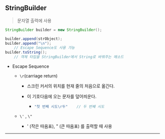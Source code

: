 ## StringBuilder

> 문자열 출력에 사용

``` java
StringBuilder builder = new StringBuilder();

builder.append(strObject);
builder.append("\n");
	// Escape Sequence도 사용 가능
builder.toString(); 
	// 객체 타입을 StringBuilder에서 String로 바꿔주는 메소드
```

- Escape Sequence

  - `\r`(carriage return)

    - 스크린 커서의 위치를 현재 줄의 처음으로 옮긴다.

    - 이 기호다음에 오는 문자를 덮어씌운다. 

      - ``` java
        "첫 번째 시도\r두"	// 두 번째 시도
        ```

  - `\'` , `\"`
    - ' (작은 따옴표), " (큰 따옴표) 를 출력할 때 사용



---


